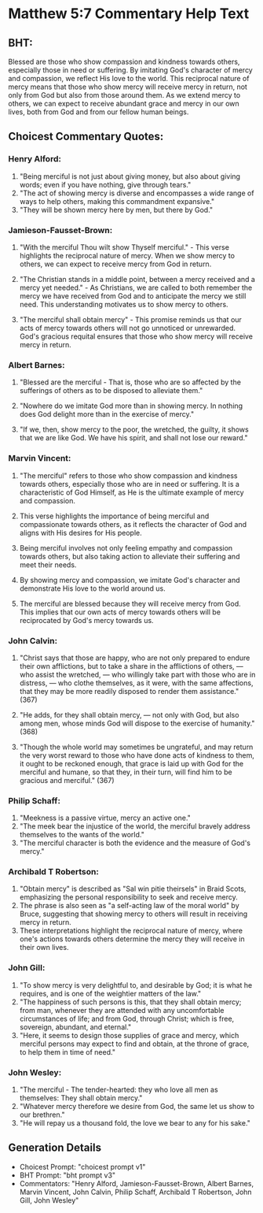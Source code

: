 # Matthew 5:7 Commentary Help Text

## BHT:
Blessed are those who show compassion and kindness towards others, especially those in need or suffering. By imitating God's character of mercy and compassion, we reflect His love to the world. This reciprocal nature of mercy means that those who show mercy will receive mercy in return, not only from God but also from those around them. As we extend mercy to others, we can expect to receive abundant grace and mercy in our own lives, both from God and from our fellow human beings.

## Choicest Commentary Quotes:
### Henry Alford:
1. "Being merciful is not just about giving money, but also about giving words; even if you have nothing, give through tears." 
2. "The act of showing mercy is diverse and encompasses a wide range of ways to help others, making this commandment expansive." 
3. "They will be shown mercy here by men, but there by God."

### Jamieson-Fausset-Brown:
1. "With the merciful Thou wilt show Thyself merciful." - This verse highlights the reciprocal nature of mercy. When we show mercy to others, we can expect to receive mercy from God in return.

2. "The Christian stands in a middle point, between a mercy received and a mercy yet needed." - As Christians, we are called to both remember the mercy we have received from God and to anticipate the mercy we still need. This understanding motivates us to show mercy to others.

3. "The merciful shall obtain mercy" - This promise reminds us that our acts of mercy towards others will not go unnoticed or unrewarded. God's gracious requital ensures that those who show mercy will receive mercy in return.

### Albert Barnes:
1. "Blessed are the merciful - That is, those who are so affected by the sufferings of others as to be disposed to alleviate them." 

2. "Nowhere do we imitate God more than in showing mercy. In nothing does God delight more than in the exercise of mercy." 

3. "If we, then, show mercy to the poor, the wretched, the guilty, it shows that we are like God. We have his spirit, and shall not lose our reward."

### Marvin Vincent:
1. "The merciful" refers to those who show compassion and kindness towards others, especially those who are in need or suffering. It is a characteristic of God Himself, as He is the ultimate example of mercy and compassion.

2. This verse highlights the importance of being merciful and compassionate towards others, as it reflects the character of God and aligns with His desires for His people.

3. Being merciful involves not only feeling empathy and compassion towards others, but also taking action to alleviate their suffering and meet their needs.

4. By showing mercy and compassion, we imitate God's character and demonstrate His love to the world around us.

5. The merciful are blessed because they will receive mercy from God. This implies that our own acts of mercy towards others will be reciprocated by God's mercy towards us.

### John Calvin:
1. "Christ says that those are happy, who are not only prepared to endure their own afflictions, but to take a share in the afflictions of others, — who assist the wretched, — who willingly take part with those who are in distress, — who clothe themselves, as it were, with the same affections, that they may be more readily disposed to render them assistance." (367)

2. "He adds, for they shall obtain mercy, — not only with God, but also among men, whose minds God will dispose to the exercise of humanity." (368)

3. "Though the whole world may sometimes be ungrateful, and may return the very worst reward to those who have done acts of kindness to them, it ought to be reckoned enough, that grace is laid up with God for the merciful and humane, so that they, in their turn, will find him to be gracious and merciful." (367)

### Philip Schaff:
1. "Meekness is a passive virtue, mercy an active one."
2. "The meek bear the injustice of the world, the merciful bravely address themselves to the wants of the world."
3. "The merciful character is both the evidence and the measure of God's mercy."

### Archibald T Robertson:
1. "Obtain mercy" is described as "Sal win pitie theirsels" in Braid Scots, emphasizing the personal responsibility to seek and receive mercy.
2. The phrase is also seen as "a self-acting law of the moral world" by Bruce, suggesting that showing mercy to others will result in receiving mercy in return.
3. These interpretations highlight the reciprocal nature of mercy, where one's actions towards others determine the mercy they will receive in their own lives.

### John Gill:
1. "To show mercy is very delightful to, and desirable by God; it is what he requires, and is one of the weightier matters of the law."
2. "The happiness of such persons is this, that they shall obtain mercy; from man, whenever they are attended with any uncomfortable circumstances of life; and from God, through Christ; which is free, sovereign, abundant, and eternal."
3. "Here, it seems to design those supplies of grace and mercy, which merciful persons may expect to find and obtain, at the throne of grace, to help them in time of need."

### John Wesley:
1. "The merciful - The tender-hearted: they who love all men as themselves: They shall obtain mercy." 
2. "Whatever mercy therefore we desire from God, the same let us show to our brethren." 
3. "He will repay us a thousand fold, the love we bear to any for his sake."


## Generation Details
- Choicest Prompt: "choicest prompt v1"
- BHT Prompt: "bht prompt v3"
- Commentators: "Henry Alford, Jamieson-Fausset-Brown, Albert Barnes, Marvin Vincent, John Calvin, Philip Schaff, Archibald T Robertson, John Gill, John Wesley"

